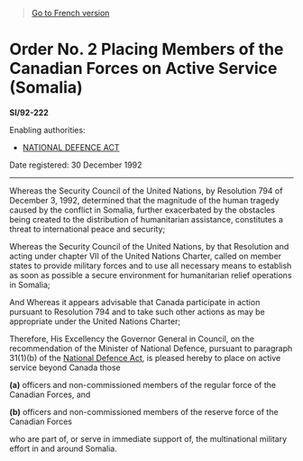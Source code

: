 > [Go to French version](/fr/Règlements/Textes%20réglementaires/92/222.md)

# Order No. 2 Placing Members of the Canadian Forces on Active Service (Somalia)

**SI/92-222**

Enabling authorities: 
- [NATIONAL DEFENCE ACT](/en/Acts/Revised%20Statutes%20of%20Canada/N/N-5.md)

Date registered: 30 December 1992

----------

Whereas the Security Council of the United Nations, by Resolution 794 of December 3, 1992, determined that the magnitude of the human tragedy caused by the conflict in Somalia, further exacerbated by the obstacles being created to the distribution of humanitarian assistance, constitutes a threat to international peace and security;

Whereas the Security Council of the United Nations, by that Resolution and acting under chapter VII of the United Nations Charter, called on member states to provide military forces and to use all necessary means to establish as soon as possible a secure environment for humanitarian relief operations in Somalia;

And Whereas it appears advisable that Canada participate in action pursuant to Resolution 794 and to take such other actions as may be appropriate under the United Nations Charter;

Therefore, His Excellency the Governor General in Council, on the recommendation of the Minister of National Defence, pursuant to paragraph 31(1)(b) of the [National Defence Act](/en/Acts/Revised%20Statutes%20of%20Canada/N/N-5.md), is pleased hereby to place on active service beyond Canada those

**(a)** officers and non-commissioned members of the regular force of the Canadian Forces, and



**(b)** officers and non-commissioned members of the reserve force of the Canadian Forces



who are part of, or serve in immediate support of, the multinational military effort in and around Somalia.





